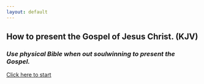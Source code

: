 ```yaml
---
layout: default
---
```


## How to present the Gospel of Jesus Christ. (KJV)
### *Use physical Bible when out soulwinning to present the Gospel.*

[Click here to start](/stages)
